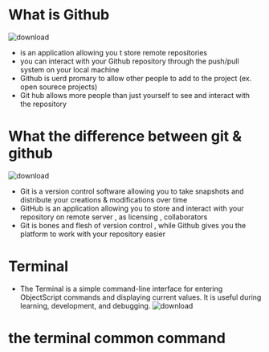 
# What is Github 

![download](https://user-images.githubusercontent.com/92353024/206350012-3a0f3b80-8a6f-4c4b-9113-8d2f15af9b65.png)

* is an application allowing you t store remote repositories 
* you can interact with your Github repository through the push/pull system on your local machine 
* Github is uerd promary to allow other people to add to the project (ex. open sourece projects)
* Git hub allows more people than just yourself to see and interact with the repository
# What the difference between git & github
![download](https://user-images.githubusercontent.com/92353024/206350061-3c094401-369d-4f2e-98f8-6fe14d4691d1.png)

* Git is a version control software allowing you to take snapshots and distribute your creations & modifications over time 
* GitHub is an application allowing you to store and interact with your repository on remote server , as licensing , collaborators 
* Git is bones and flesh of version control , while Github gives you the platform to work with your repository easier 
# Terminal 
* The Terminal is a simple command-line interface for entering ObjectScript commands and displaying current values. It is useful during learning, development, and   debugging.
![download](https://user-images.githubusercontent.com/92353024/206868000-6dd45b9a-0242-40f4-99ae-22e00746f9f3.jpg)
# the terminal common command

